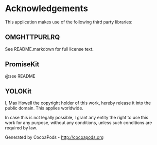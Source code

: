 # Acknowledgements
This application makes use of the following third party libraries:

## OMGHTTPURLRQ

See README.markdown for full license text.

## PromiseKit

@see README

## YOLOKit

I, Max Howell the copyright holder of this work, hereby release it into
the public domain. This applies worldwide.

In case this is not legally possible, I grant any entity the right to
use this work for any purpose, without any conditions, unless such
conditions are required by law.

Generated by CocoaPods - http://cocoapods.org
